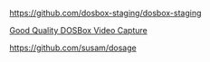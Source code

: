 https://github.com/dosbox-staging/dosbox-staging

[Good Quality DOSBox Video Capture](https://susam.net/blog/good-quality-dosbox-video-capture.html)

https://github.com/susam/dosage
